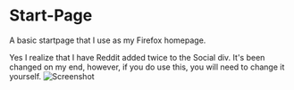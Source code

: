 # Start-Page
A basic startpage that I use as my Firefox homepage.

Yes I realize that I have Reddit added twice to the Social div. It's been changed on my end, however, if you do use this, you will need to change it yourself.
![Screenshot](https://raw.githubusercontent.com/shireishi/Start-Page/main/images/screenshot.png)
